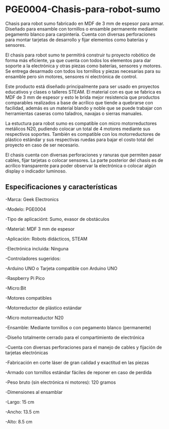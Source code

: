 # PGE0004-Chasis-para-robot-sumo
 Chasis para robot sumo fabricado en MDF de 3 mm de espesor para armar. Diseñado para ensamble con tornillos o ensamble permanente mediante pegamento blanco para carpintería.  Cuenta con diversas perforaciones para montar tarjetas de desarrollo y fijar elementos como baterías y sensores.

El chasis para robot sumo te permitirá construir tu proyecto robótico de forma más eficiente, ya que cuenta con todos los elementos para dar soporte a la electrónica y otras piezas como baterías, sensores y motores. Se entrega desarmado con todos los tornillos y piezas necesarias para su ensamble pero sin motores, sensores ni electrónica de control.

Este producto está diseñado principalmente para ser usado en proyectos educativos y clases o talleres STEAM. El material con es que se fabrica es MDF de 3 mm de espesor y esto le brida mejor resistencia que productos comparables realizados a base de acrílico que tiende a quebrarse con facilidad, además es un material blando y noble que se puede trabajar con herramientas caseras como taladros, navajas o sierras manuales.

La estuctura para robot sumo es compatible con micro motorreductores metálicos N20, pudiendo colocar un total de 4 motores mediante sus respectivos soportes. También es compatible con los motorreductores de plástico estándar y sus respectivas ruedas para bajar el costo total del proyecto en caso de ser necesario.

El chasis cuenta con diversas perforaciones y ranuras que permiten pasar cables, fijar tarjetas o colocar sensores. La parte posterior del chasis es de acrílico transparente para poder observar la electrónica o colocar algún display o indicador luminoso.

## Especificaciones y características
-Marca: Geek Electronics

-Modelo: PGE0004

-Tipo de aplicaciónt: Sumo, evasor de obstáculos

-Material: MDF 3 mm de espesor

-Aplicación: Robots didácticos, STEAM

-Electrónica incluida: Ninguna

-Controladores sugeridos:

-Arduino UNO o Tarjeta compatible con Arduino UNO

-Raspberry Pi Pico

-Micro:Bit

-Motores compatibles

-Motorreductor de plástico estándar

-Micro motorreaductor N20

-Ensamble: Mediante tornillos o con pegamento blanco (permanente)

-Diseño totalmente cerrado para el compartimiento de electrónica

-Cuenta con diversas perforaciones para el manejo de cables y fijación de tarjetas electrónicas

-Fabricación en corte láser de gran calidad y exactitud en las piezas

-Armado con tornillos estándar fáciles de reponer en caso de perdida

-Peso bruto (sin electrónica ni motores): 120 gramos

-Dimensiones al ensamblar

-Largo: 15 cm

-Ancho: 13.5 cm

-Alto: 8.5 cm



